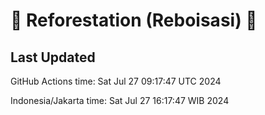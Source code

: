 
# 🌳 Reforestation (Reboisasi) 🌲

## Last Updated

GitHub Actions time: Sat Jul 27 09:17:47 UTC 2024

Indonesia/Jakarta time: Sat Jul 27 16:17:47 WIB 2024
